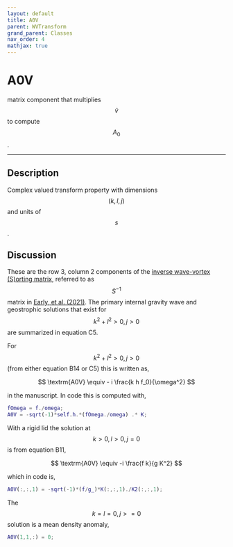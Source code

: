 ```yaml
---
layout: default
title: A0V
parent: WVTransform
grand_parent: Classes
nav_order: 4
mathjax: true
---
```


#  A0V

matrix component that multiplies $$\tilde{v}$$ to compute $$A_0$$.


---

## Description
Complex valued transform property with dimensions $$(k,l,j)$$ and units of $$s$$.

## Discussion

These are the row 3, column 2 components of the [inverse wave-vortex (S)orting matrix](/transformations/transformations.html), referred to as $$S^{-1}$$ matrix in [Early, et al. (2021)](https://doi.org/10.1017/jfm.2020.995). The primary internal gravity wave and geostrophic solutions that exist for $$k^2+l^2>0, j>0$$ are summarized in equation C5.

For $$k^2+l^2>0, j>0$$ (from either equation B14 or C5) this is written as,

$$
\textrm{A0V} \equiv - i \frac{k h f_0}{\omega^2}
$$

in the manuscript. In code this is computed with,

```matlab
fOmega = f./omega;
A0V = -sqrt(-1)*self.h.*(fOmega./omega) .* K;
```

With a rigid lid the solution at $$k>0, l>0, j=0$$ is from equation B11,

$$
\textrm{A0V} \equiv -i \frac{f k}{g K^2}
$$

which in code is,

```matlab
A0V(:,:,1) = -sqrt(-1)*(f/g_)*K(:,:,1)./K2(:,:,1);
```

The $$k=l=0, j>=0$$ solution is a mean density anomaly,

```matlab
A0V(1,1,:) = 0;
```

